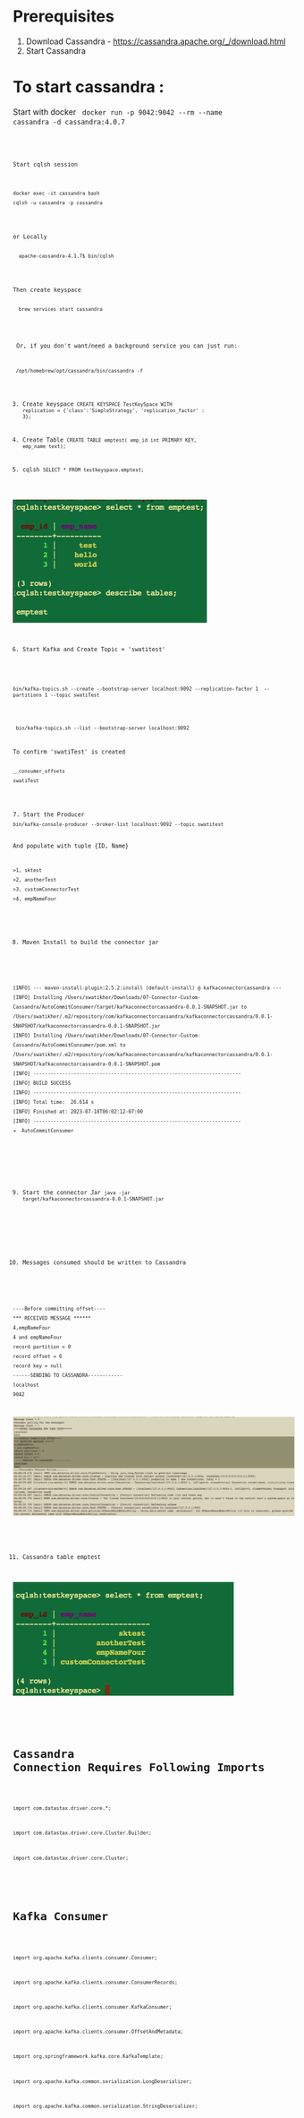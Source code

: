 # Prerequisites

1. Download Cassandra - https://cassandra.apache.org/_/download.html
2. Start Cassandra

# To start cassandra :

Start with docker
<code>
docker run -p 9042:9042 --rm --name cassandra -d cassandra:4.0.7
<code>
<p></p>
Start cqlsh session

<code>
docker exec -it cassandra bash
cqlsh -u cassandra -p cassandra
</code>
<p></p>
or Locally
<code>
  apache-cassandra-4.1.7$ bin/cqlsh
</code>
<p></p>
Then create keyspace
<code>
  brew services start cassandra
</code>
<p></p>
<p> Or, if you don't want/need a background service you can just run: </p>
<code> /opt/homebrew/opt/cassandra/bin/cassandra -f  </code>

3. Create keyspace
<code>CREATE KEYSPACE TestKeySpace WITH replication = {'class':'SimpleStrategy', 'replication_factor' : 3};</code>

4. Create Table
<code>CREATE TABLE emptest( emp_id int PRIMARY KEY, emp_name text);</code>

5. cqlsh
<code>SELECT * FROM testkeyspace.emptest;</code>

<img title="Apache Cassandra" alt="CQLSH" src="/images/2023-07-18-cqlsh.png">

6. Start Kafka and Create Topic = 'swatitest'
<p>
<code>bin/kafka-topics.sh --create --bootstrap-server localhost:9092 --replication-factor 1  --partitions 1 --topic swatiTest </code></p>
<p>
<code> bin/kafka-topics.sh --list --bootstrap-server localhost:9092 </code>
</p>
To confirm 'swatiTest' is created
<code>
__consumer_offsets
swatiTest
</code>
<p></p>
7. Start the Producer
<code>bin/kafka-console-producer --broker-list localhost:9092 --topic swatitest </code>

<p>And populate with tuple {ID, Name}</p>
<code>>1, sktest
>2, anotherTest
>3, customConnectorTest
>4, empNameFour</code>
<p></p>

8. Maven Install to build the connector jar
<p></p>
<code>[INFO] --- maven-install-plugin:2.5.2:install (default-install) @ kafkaconnectorcassandra ---
[INFO] Installing /Users/swatikher/Downloads/07-Connector-Custom-Cassandra/AutoCommitConsumer/target/kafkaconnectorcassandra-0.0.1-SNAPSHOT.jar to /Users/swatikher/.m2/repository/com/kafkaconnectorcassandra/kafkaconnectorcassandra/0.0.1-SNAPSHOT/kafkaconnectorcassandra-0.0.1-SNAPSHOT.jar
[INFO] Installing /Users/swatikher/Downloads/07-Connector-Custom-Cassandra/AutoCommitConsumer/pom.xml to /Users/swatikher/.m2/repository/com/kafkaconnectorcassandra/kafkaconnectorcassandra/0.0.1-SNAPSHOT/kafkaconnectorcassandra-0.0.1-SNAPSHOT.pom
[INFO] ------------------------------------------------------------------------
[INFO] BUILD SUCCESS
[INFO] ------------------------------------------------------------------------
[INFO] Total time:  26.614 s
[INFO] Finished at: 2023-07-18T06:02:12-07:00
[INFO] ------------------------------------------------------------------------
➜  AutoCommitConsumer 
</code>

<p></p>

9. Start the connector Jar
<code>java -jar target/kafkaconnectorcassandra-0.0.1-SNAPSHOT.jar</code>
<p></p>

10. Messages consumed should be written to Cassandra
<p></p>
<code>----Before committing offset----
*** RECEIVED MESSAGE ****** 
4,empNameFour
4 and empNameFour
record partition = 0
record offset = 6
record key = null
------SENDING TO CASSANDRA------------
localhost
9042
</code>

<img title="Connector Start" alt="Listener" src="/images/2023-07-18-Kafka-Connector-Listening.png">
<p></p>

11. Cassandra table emptest

<img title="Update To Cassandra" alt="Cassandra" src="/images/2023-07-18-New-Messages-From-kafka.png">

<p></p>


# Cassandra Connection Requires Following Imports
<code>
<p>import com.datastax.driver.core.*;</p>
<p>import com.datastax.driver.core.Cluster.Builder;</p>
<p>import com.datastax.driver.core.Cluster;</p>
</code>

# Kafka Consumer 
<code>
<p>import org.apache.kafka.clients.consumer.Consumer;</p>
<p>import org.apache.kafka.clients.consumer.ConsumerRecords;</p>
<p>import org.apache.kafka.clients.consumer.KafkaConsumer;</p>
<p>import org.apache.kafka.clients.consumer.OffsetAndMetadata;</p>
<p>import org.springframework.kafka.core.KafkaTemplate;</p>
<p>import org.apache.kafka.common.serialization.LongDeserializer;</p>
<p>import org.apache.kafka.common.serialization.StringDeserializer;</p>
</code>
